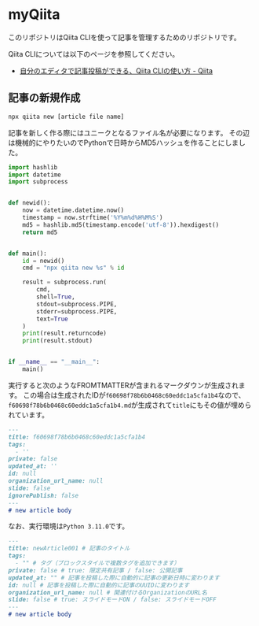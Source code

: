 # myQiita

このリポジトリはQiita CLIを使って記事を管理するためのリポジトリです。

Qiita CLIについては以下のページを参照してください。

- [自分のエディタで記事投稿ができる、Qiita CLIの使い方 - Qiita](https://qiita.com/Qiita/items/666e190490d0af90a92b#qiita-cli%E3%81%A8%E3%81%AF)

## 記事の新規作成

```bash
npx qiita new [article file name]
```

記事を新しく作る際にはユニークとなるファイル名が必要になります。
その辺は機械的にやりたいのでPythonで日時からMD5ハッシュを作ることにしました。

```python
import hashlib
import datetime
import subprocess


def newid():
    now = datetime.datetime.now()
    timestamp = now.strftime('%Y%m%d%H%M%S')
    md5 = hashlib.md5(timestamp.encode('utf-8')).hexdigest()
    return md5


def main():
    id = newid()
    cmd = "npx qiita new %s" % id

    result = subprocess.run(
        cmd,
        shell=True,
        stdout=subprocess.PIPE,
        stderr=subprocess.PIPE,
        text=True
    )
    print(result.returncode)
    print(result.stdout)


if __name__ == "__main__":
    main()
```

実行すると次のようなFROMTMATTERが含まれるマークダウンが生成されます。
この場合は生成されたIDが`f60698f78b6b0468c60eddc1a5cfa1b4`なので、`f60698f78b6b0468c60eddc1a5cfa1b4.md`が生成されて`title`にもその値が埋められています。

```markdown
---
title: f60698f78b6b0468c60eddc1a5cfa1b4
tags:
  - ''
private: false
updated_at: ''
id: null
organization_url_name: null
slide: false
ignorePublish: false
---
# new article body
```

なお、実行環境は`Python 3.11.0`です。

```markdown
---
title: newArticle001 # 記事のタイトル
tags:
  - "" # タグ（ブロックスタイルで複数タグを追加できます）
private: false # true: 限定共有記事 / false: 公開記事
updated_at: "" # 記事を投稿した際に自動的に記事の更新日時に変わります
id: null # 記事を投稿した際に自動的に記事のUUIDに変わります
organization_url_name: null # 関連付けるOrganizationのURL名
slide: false # true: スライドモードON / false: スライドモードOFF
---
# new article body
```
